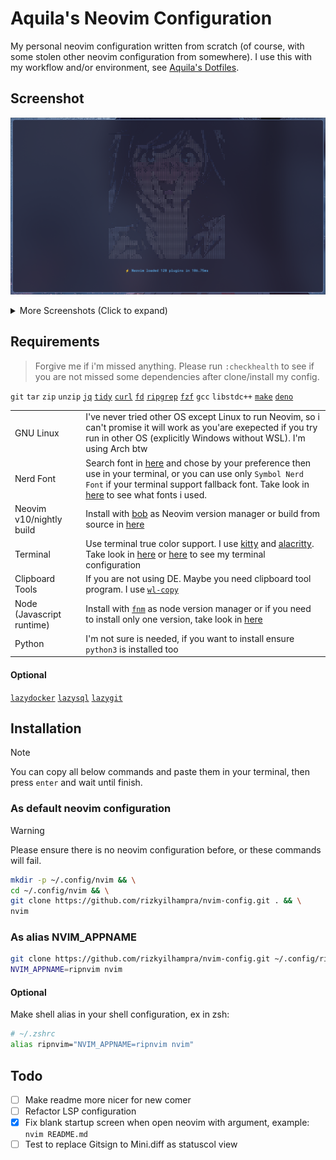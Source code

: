 # Aquila's Neovim Configuration

My personal neovim configuration written from scratch (of course, with some stolen other neovim configuration from somewhere). I use this with my workflow and/or environment, see [Aquila's Dotfiles](https://github.com/rizkyilhampra/dotfilesv2).

## Screenshot

![screenshot](./dist/2024-10-13-170953_hyprshot.png)

<details>
<summary>More Screenshots (Click to expand)</summary>
    
![screenshot-2](./dist/2024-10-13-170359_hyprshot.png)
![screenshot-3](./dist/2024-10-13-170840_hyprshot.png)
</details>


## Requirements

> Forgive me if i'm missed anything. Please run `:checkhealth` to see if you are not missed some dependencies after clone/install my config.

`git` `tar` `zip` `unzip` [`jq`](https://github.com/sharkdp/fd) [`tidy`](https://www.html-tidy.org/) [`curl`](https://curl.se/) [`fd`](https://github.com/sharkdp/fd) [`ripgrep`](https://github.com/BurntSushi/ripgrep) [`fzf`](https://github.com/junegunn/fzf) `gcc` `libstdc++` [`make`](https://www.gnu.org/software/make/) [`deno`](https://deno.com/)

|                           |                                                                                                                                                                                                                                                                                                                                                             |
| ------------------------- | ----------------------------------------------------------------------------------------------------------------------------------------------------------------------------------------------------------------------------------------------------------------------------------------------------------------------------------------------------------- |
| GNU Linux                 | I've never tried other OS except Linux to run Neovim, so i can't promise it will work as you'are exepected if you try run in other OS (explicitly Windows without WSL). I'm using Arch btw                                                                                                                                                                  |
| Nerd Font                 | Search font in [here](https://nerdfonts.com) and chose by your preference then use in your terminal, or you can use only `Symbol Nerd Font` if your terminal support fallback font. Take look in [here](https://github.com/rizkyilhampra/dotfilesv2/blob/49461bba79a15749ddf29531aed3cde4ecb34533/.config/kitty/kitty.conf#L1-L4) to see what fonts i used. |
| Neovim v10/nightly build  | Install with [bob](https://github.com/MordechaiHadad/bob) as Neovim version manager or build from source in [here](https://github.com/neovim/neovim?tab=readme-ov-file#install-from-source)                                                                                                                                                                 |
| Terminal                  | Use terminal true color support. I use [kitty](https://sw.kovidgoyal.net/kitty/) and [alacritty](https://alacritty.org/). Take look in [here](https://github.com/rizkyilhampra/dotfilesv2/blob/main/.config/kitty) or [here](https://github.com/rizkyilhampra/dotfilesv2/tree/main/.config/alacritty) to see my terminal configuration                      |
| Clipboard Tools           | If you are not using DE. Maybe you need clipboard tool program. I use [`wl-copy`](https://github.com/bugaevc/wl-clipboard)                                                                                                                                                                                                                                  |
| Node (Javascript runtime) | Install with [`fnm`](https://github.com/Schniz/fnm) as node version manager or if you need to install only one version, take look in [here](https://github.com/nodesource/distributions?tab=readme-ov-file#installation-instructions)                                                                                                                       |
| Python                    | I'm not sure is needed, if you want to install ensure `python3` is installed too                                                                                                                                                                                                                                                                            |

#### Optional

[`lazydocker`](https://github.com/jesseduffield/lazydocker) [`lazysql`](https://github.com/jorgerojas26/lazysql) [`lazygit`](https://github.com/jesseduffield/lazygit)

## Installation

> [!NOTE]
> You can copy all below commands and paste them in your terminal, then press `enter` and wait until finish.

### As default neovim configuration

> [!WARNING]
> Please ensure there is no neovim configuration before, or these commands will fail.

```bash
mkdir -p ~/.config/nvim && \
cd ~/.config/nvim && \
git clone https://github.com/rizkyilhampra/nvim-config.git . && \
nvim
```

### As alias NVIM_APPNAME

```bash
git clone https://github.com/rizkyilhampra/nvim-config.git ~/.config/ripnvim && \
NVIM_APPNAME=ripnvim nvim
```

#### Optional

Make shell alias in your shell configuration, ex in zsh:

```bash
# ~/.zshrc
alias ripnvim="NVIM_APPNAME=ripnvim nvim"
```

## Todo

- [ ] Make readme more nicer for new comer
- [ ] Refactor LSP configuration
- [x] Fix blank startup screen when open neovim with argument, example: `nvim README.md`
- [ ] Test to replace Gitsign to Mini.diff as statuscol view